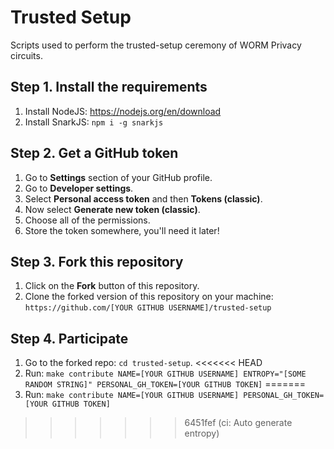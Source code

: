 # Trusted Setup

Scripts used to perform the trusted-setup ceremony of WORM Privacy circuits.

## Step 1. Install the requirements

1. Install NodeJS: https://nodejs.org/en/download
2. Install SnarkJS: `npm i -g snarkjs`

## Step 2. Get a GitHub token

1. Go to **Settings** section of your GitHub profile.
2. Go to **Developer settings**.
3. Select **Personal access token** and then **Tokens (classic)**.
4. Now select **Generate new token (classic)**.
5. Choose all of the permissions.
6. Store the token somewhere, you'll need it later!

## Step 3.  Fork this repository

1. Click on the **Fork** button of this repository.
2. Clone the forked version of this repository on your machine: `https://github.com/[YOUR GITHUB USERNAME]/trusted-setup`

## Step 4. Participate

1. Go to the forked repo: `cd trusted-setup`.
<<<<<<< HEAD
2. Run: `make contribute NAME=[YOUR GITHUB USERNAME] ENTROPY="[SOME RANDOM STRING]" PERSONAL_GH_TOKEN=[YOUR GITHUB TOKEN]`
=======
2. Run: `make contribute NAME=[YOUR GITHUB USERNAME] PERSONAL_GH_TOKEN=[YOUR GITHUB TOKEN]`
>>>>>>> 6451fef (ci: Auto generate entropy)
